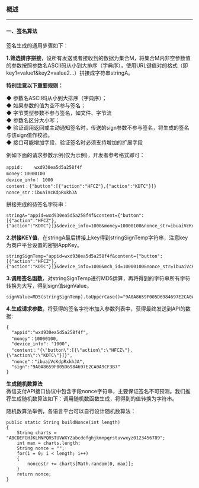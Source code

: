 ### 概述

---

#### 一、签名算法

签名生成的通用步骤如下：

**1.筛选排序拼接**，设所有发送或者接收到的数据为集合M，将集合M内非空参数值的参数按照参数名ASCII码从小到大排序（字典序），使用URL键值对的格式（即key1=value1&key2=value2…）拼接成字符串stringA。

**特别注意以下重要规则：**

◆ 参数名ASCII码从小到大排序（字典序）；  
◆ 如果参数的值为空不参与签名；  
◆ 字节类型参数不参与签名，如文件、字节流  
◆ 参数名区分大小写；  
◆ 验证调用返回或主动通知签名时，传送的sign参数不参与签名，将生成的签名与该sign值作校验。  
◆ 接口可能增加字段，验证签名时必须支持增加的扩展字段

例如下面的请求参数示例\(仅为示例\)，开发者参考格式即可：

```
appid：    wxd930ea5d5a258f4f
money：10000100
device_info： 1000
content：{"button":[{"action":"HFCZ"},{"action":"KDTC"}]}
nonce_str：ibuaiVcKdpRxkhJA
```

拼接完成的待签名字符串：

```
stringA="appid=wxd930ea5d5a258f4f&content={"button":[{"action":"HFCZ"},{"action":"KDTC"}]}&device_info=1000&money=10000100&nonce_str=ibuaiVcKdpRxkhJA"
```

**2.拼接KEY值**，在stringA最后拼接上key得到stringSignTemp字符串，注意key为商户平台设置的密钥AppKey。

```
stringSignTemp="appid=wxd930ea5d5a258f4f&content={"button":[{"action":"HFCZ"},{"action":"KDTC"}]}&device_info=1000&mch_id=10000100&nonce_str=ibuaiVcKdpRxkhJA&key=192006250b4c09247ec02edce69f6a2d"
```

**3.调用签名函数**，对stringSignTemp进行MD5运算，再将得到的字符串所有字符转换为大写，得到sign值signValue。

```
signValue=MD5(stringSignTemp).toUpperCase()="9A0A8659F005D6984697E2CA0A9CF3B7"
```

**4.生成请求参数**，将获得的签名字符串加入参数列表中，获得最终发送到API的数据:

```
{
  "appid":"wxd930ea5d5a258f4f",
  "money"：10000100,
  "device_info": "1000",
  "content："{\"button\":[{\"action\":\"HFCZ\"},{\"action\":\"KDTC\"}]}",
  "nonce"："ibuaiVcKdpRxkhJA",
  "sign":"9A0A8659F005D6984697E2CA0A9CF3B7"
}
```

**生成随机数算法**  
微信支付API接口协议中包含字段nonce字符串，主要保证签名不可预测。我们推荐生成随机数算法如下：调用随机数函数生成，将得到的值转换为字符串。

随机数算法举例，各语言平台可以自行设计随机数算法：

```
public static String buildNonce(int length)
{
    String charts = "ABCDEFGHJKLMNPQRSTUVWXYZabcdefghjkmnpqrstuvwxyz0123456789";
    int max = charts.length;
    String nonce = "";
    for(i = 0; i < length; i++)
    {
        noncestr += charts[Math.random(0, max)];
    } 
    return nonce;
}
```



